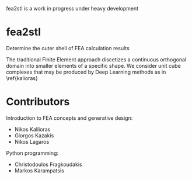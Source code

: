 fea2stl is a work in progress under heavy development

# fea2stl

Determine the outer shell of FEA calculation results

The traditional Finite Element approach discetizes a continuous orthogonal domain into smaller elements of a specific shape. We consider unit cube complexes that may be produced by Deep Learning methods as in \\ref{kalioras}

# Contributors

Introduction to FEA concepts and generative design:

-   Nikos Kallioras
-   Giorgos Kazakis
-   Nikos Lagaros

Python programming:

-   Christodoulos Fragkoudakis
-   Markos Karampatsis
